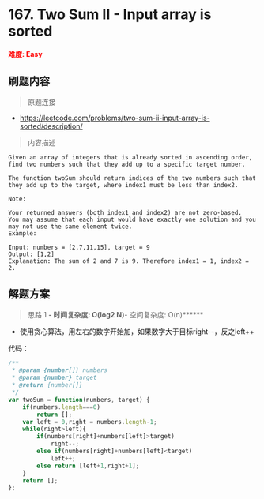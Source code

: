# 167. Two Sum II - Input array is sorted

**<font color=red>难度: Easy</font>**

## 刷题内容

> 原题连接

* https://leetcode.com/problems/two-sum-ii-input-array-is-sorted/description/   

> 内容描述

```
Given an array of integers that is already sorted in ascending order, find two numbers such that they add up to a specific target number.

The function twoSum should return indices of the two numbers such that they add up to the target, where index1 must be less than index2.

Note:

Your returned answers (both index1 and index2) are not zero-based.
You may assume that each input would have exactly one solution and you may not use the same element twice.
Example:

Input: numbers = [2,7,11,15], target = 9
Output: [1,2]
Explanation: The sum of 2 and 7 is 9. Therefore index1 = 1, index2 = 2.
```

## 解题方案

> 思路 1
******- 时间复杂度: O(log2 N)******- 空间复杂度: O(n)******

* 使用贪心算法，用左右的数字开始加，如果数字大于目标right--，反之left++

代码：

```javascript
/**
 * @param {number[]} numbers
 * @param {number} target
 * @return {number[]}
 */
var twoSum = function(numbers, target) {
    if(numbers.length===0)
        return [];
    var left = 0,right = numbers.length-1;
    while(right>left){
        if(numbers[right]+numbers[left]>target)
            right--;
        else if(numbers[right]+numbers[left]<target)
            left++;
        else return [left+1,right+1];
    }
    return [];
};
```

